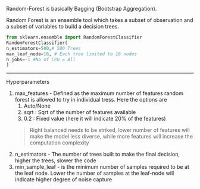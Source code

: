 Random-Forest is basically Bagging (Bootstrap Aggregation). 

Random Forest is an ensemble tool which takes a subset of observation and a subset of variables to build a decision trees.

```py
from sklearn.ensemble import RandomForestClassifier
RandomForestClassifier(
n_estimators=500,# 500 Trees
max_leaf_node=16, # Each tree limited to 16 nodes
n_jobs=-1 #No of CPU = All
)
```

---

Hyperparameters

1. max_features - Defined as the maximum number of features random forest is allowed to try in individual tress. Here the options are
	1. Auto/None 
	2. sqrt : Sqrt of the number of features available
	3. 0.2 : Fixed value (here it will indicate 20% of the features)
	> Right balanced needs to be striked, lower number of features will make the model less diverse, while more features will increase the computation complexity
2. n_estimators - The number of trees built to make the final decision, higher the trees, slower the code
3. min_sample_leaf - is the minimum number of samples required to be at the leaf node. Lower the number of samples at the leaf-node will indicate higher degree of noise capture
